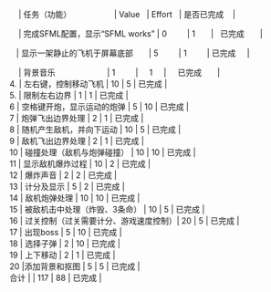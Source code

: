      | 任务（功能）                    |  Value    | Effort    | 是否已完成    |                                                 
     
     | 完成SFML配置，显示“SFML works”  | 0         |  1        |   已完成       | 
     
    | 显示一架静止的飞机于屏幕底部       | 5         |  1         |  已完成      |  
     
     | 背景音乐                       | 1         |     1      |     已完成       |    
4.    | 左右键，控制移动飞机             | 10        |    5       |    已完成      |  
5.    | 限制左右边界                    | 1         |     1      |     已完成      |  
6    | 空格键开炮，显示运动的炮弹        | 5         |    10     |    已完成       |  
7    | 炮弹飞出边界处理                | 2          |     1      |    已完成      |  
8    | 随机产生敌机，并向下运动          | 10        |    5      |   已完成       |  
9    | 敌机飞出边界处理                | 2         |     1       |     已完成     |  
10   | 碰撞处理（敌机与炮弹碰撞）      | 10         |  10      |    已完成       |  
11   | 显示敌机爆炸过程                | 10         |    2       |    已完成      |  
12   | 爆炸声音                       | 2           |    2        |    已完成     |  
13   | 计分及显示                     | 5         |    2       |      已完成      |  
14   | 敌机炮弹处理                   | 10         |    10       |    已完成       |  
15   | 被敌机击中处理（炸毁、3条命）     | 10          |    5       | 已完成         |  
16   | 过关控制（过关需要计分、游戏速度控制）| 20        |    5       |    已完成   |  
17   | 出现boss                              | 5           |  10         | 已完成  |  
18   | 选择子弹                              | 2           |   10        | 已完成  |  
19   | 上下移动                              | 2           |   1       | 已完成    |  
20		|添加背景和抠图					|	5			|	5			| 已完成	|  
合计   |                              |    117        |     88      |   已完成        |  

